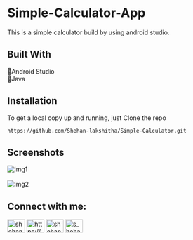 # Simple-Calculator-App
This is a simple calculator build by using android studio.

## Built With
💠Android Studio <br>
💠Java

## Installation

To get a local copy up and running, just Clone the repo
```bash
https://github.com/Shehan-lakshitha/Simple-Calculator.git
```

## Screenshots

![img1](https://user-images.githubusercontent.com/90453471/184471187-b4c2d72a-ef20-4a9e-9385-b70f08111df3.jpeg)  <br>    
![img2](https://user-images.githubusercontent.com/90453471/184471194-88af9b02-899c-4369-bb22-bc650fce14f1.jpeg)

## Connect with me:
<p align="left">
<a href="https://linkedin.com/in/shehan-lakshitha" target="blank"><img align="center" src="https://raw.githubusercontent.com/rahuldkjain/github-profile-readme-generator/master/src/images/icons/Social/linked-in-alt.svg" alt="shehan-lakshitha" height="30" width="40" /></a>
<a href="https://stackoverflow.com/users/https://stackoverflow.com/users/20455515/shehan-lakshitha" target="blank"><img align="center" src="https://raw.githubusercontent.com/rahuldkjain/github-profile-readme-generator/master/src/images/icons/Social/stack-overflow.svg" alt="https://stackoverflow.com/users/20455515/shehan-lakshitha" height="30" width="40" /></a>
<a href="https://www.facebook.com/profile.php?id=100008628512280" target="blank"><img align="center" src="https://raw.githubusercontent.com/rahuldkjain/github-profile-readme-generator/master/src/images/icons/Social/facebook.svg" alt="shehan lakshitha" height="30" width="40" /></a>
<a href="https://instagram.com/s_heha_n" target="blank"><img align="center" src="https://raw.githubusercontent.com/rahuldkjain/github-profile-readme-generator/master/src/images/icons/Social/instagram.svg" alt="s_heha_n" height="30" width="40" /></a>
</p>

